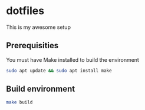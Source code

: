 # dotfiles 
This is my awesome setup 

## Prerequisities 
You must have Make installed to build the environment
```bash
sudo apt update && sudo apt install make
```

## Build environment 
```bash
make build
```

